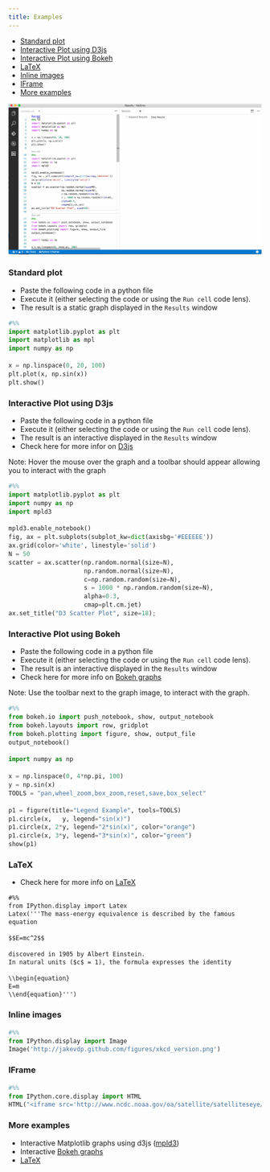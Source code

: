 ```yaml
---
title: Examples
---
```


- [Standard plot](#Standard-plot)
- [Interactive Plot using D3js](#Interactive-Plot-using-D3js)
- [Interactive Plot using Bokeh](#Interactive-Plot-using-Bokeh)
- [LaTeX](#LaTeX)
- [Inline images](#Inline-images)
- [IFrame](#IFrame)
- [More examples](#More-examples)

![Examples](https://raw.githubusercontent.com/DonJayamanne/pythonVSCodeDocs/master/images/jupyter/examples.gif)

### <a id="Standard-plot">Standard plot</a>
- Paste the following code in a python file
- Execute it (either selecting the code or using the ```Run cell``` code lens).
- The result is a static graph displayed in the ```Results``` window

```python
#%%
import matplotlib.pyplot as plt
import matplotlib as mpl
import numpy as np

x = np.linspace(0, 20, 100)
plt.plot(x, np.sin(x))
plt.show() 
```

### <a id="Interactive-Plot-using-D3js">Interactive Plot using D3js</a>
- Paste the following code in a python file
- Execute it (either selecting the code or using the ```Run cell``` code lens).
- The result is an interactive displayed in the ```Results``` window
- Check here for more infor on [D3js](http://mpld3.github.io/)

Note: Hover the mouse over the graph and a toolbar should appear allowing you to interact with the graph

```python
#%%
import matplotlib.pyplot as plt
import numpy as np
import mpld3

mpld3.enable_notebook()
fig, ax = plt.subplots(subplot_kw=dict(axisbg='#EEEEEE'))
ax.grid(color='white', linestyle='solid')
N = 50
scatter = ax.scatter(np.random.normal(size=N),
                     np.random.normal(size=N),
                     c=np.random.random(size=N),
                     s = 1000 * np.random.random(size=N),
                     alpha=0.3,
                     cmap=plt.cm.jet)
ax.set_title("D3 Scatter Plot", size=18);
```

### <a id="Interactive-Plot-using-Bokeh">Interactive Plot using Bokeh</a>
- Paste the following code in a python file
- Execute it (either selecting the code or using the ```Run cell``` code lens).
- The result is an interactive displayed in the ```Results``` window
- Check here for more info on [Bokeh graphs](http://bokeh.pydata.org/en/latest/docs/gallery.html)

Note: Use the toolbar next to the graph image, to interact with the graph.

```python
#%%
from bokeh.io import push_notebook, show, output_notebook
from bokeh.layouts import row, gridplot
from bokeh.plotting import figure, show, output_file
output_notebook()

import numpy as np

x = np.linspace(0, 4*np.pi, 100)
y = np.sin(x)
TOOLS = "pan,wheel_zoom,box_zoom,reset,save,box_select"

p1 = figure(title="Legend Example", tools=TOOLS)
p1.circle(x,   y, legend="sin(x)")
p1.circle(x, 2*y, legend="2*sin(x)", color="orange")
p1.circle(x, 3*y, legend="3*sin(x)", color="green")
show(p1)
```

### <a id="LaTeX">LaTeX</a>
- Check here for more info on [LaTeX](http://matplotlib.org/users/usetex.html)

```pytohn
#%%
from IPython.display import Latex
Latex('''The mass-energy equivalence is described by the famous equation

$$E=mc^2$$

discovered in 1905 by Albert Einstein.
In natural units ($c$ = 1), the formula expresses the identity

\\begin{equation}
E=m
\\end{equation}''')
```

### <a id="Inline-images">Inline images</a>

```python
#%%
from IPython.display import Image
Image('http://jakevdp.github.com/figures/xkcd_version.png')
```

### <a id="IFrame">IFrame</a>

```python
#%%
from IPython.core.display import HTML
HTML("<iframe src='http://www.ncdc.noaa.gov/oa/satellite/satelliteseye/cyclones/pfctstorm91/pfctstorm.html' width='750' height='600'></iframe>")
```

### <a id="More-examples">More examples</a> 
- Interactive Matplotlib graphs using d3js ([mpld3](http://mpld3.github.io/examples/index.html)) 
- Interactive [Bokeh graphs](http://bokeh.pydata.org/en/latest/docs/gallery.html) 
- [LaTeX](http://matplotlib.org/users/usetex.html)
